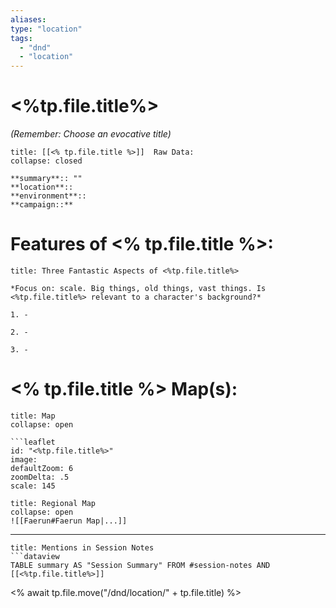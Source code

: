 ```yaml
---
aliases:
type: "location"
tags:
  - "dnd"
  - "location"
---
```

# <%tp.file.title%>
*(Remember: Choose an evocative title)*
```ad-example
title: [[<% tp.file.title %>]]  Raw Data:
collapse: closed

**summary**:: ""
**location**:: 
**environment**:: 
**campaign::** 
```

# Features of <% tp.file.title %>:
```ad-note
title: Three Fantastic Aspects of <%tp.file.title%>

*Focus on: scale. Big things, old things, vast things. Is <%tp.file.title%> relevant to a character's background?*

1. -

2. -

3. -

```

# <% tp.file.title %> Map(s):
```ad-info
title: Map
collapse: open

```leaflet
id: "<%tp.file.title%>" 
image:   
defaultZoom: 6 
zoomDelta: .5 
scale: 145
```

```ad-info
title: Regional Map
collapse: open
![[Faerun#Faerun Map|...]]
```


---
```ad-example
title: Mentions in Session Notes
```dataview
TABLE summary AS "Session Summary" FROM #session-notes AND [[<%tp.file.title%>]]
```

<% await tp.file.move("/dnd/location/" + tp.file.title) %>